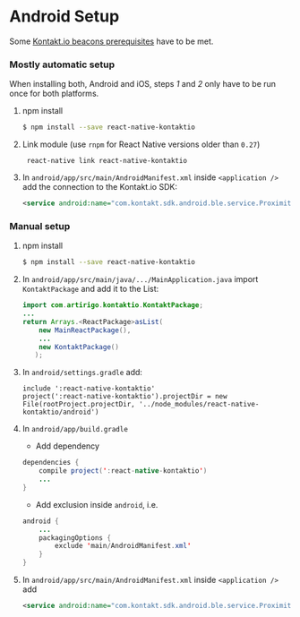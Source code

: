 # Android Setup

Some [Kontakt.io beacons prerequisites](https://developer.kontakt.io/android-sdk/quickstart/#setup) have to be met.

### Mostly automatic setup

When installing both, Android and iOS, steps *1* and *2* only have to be run once for both platforms.

1. npm install

	```bash
	$ npm install --save react-native-kontaktio
	```

2. Link module (use `rnpm` for React Native versions older than `0.27`)

		react-native link react-native-kontaktio
		
3. In `android/app/src/main/AndroidManifest.xml` inside `<application />` add the connection to the Kontakt.io SDK:

	```xml
	<service android:name="com.kontakt.sdk.android.ble.service.ProximityService" android:exported="false"/>
	```


### Manual setup

1. npm install

	```bash
	$ npm install --save react-native-kontaktio
	```

2. In `android/app/src/main/java/.../MainApplication.java` import `KontaktPackage` and add it to the List:

	```java
	import com.artirigo.kontaktio.KontaktPackage;
	...
	return Arrays.<ReactPackage>asList(
		new MainReactPackage(),
		...
		new KontaktPackage()
       );
	```

3. In `android/settings.gradle` add:

	```
	include ':react-native-kontaktio'
	project(':react-native-kontaktio').projectDir = new File(rootProject.projectDir, '../node_modules/react-native-kontaktio/android')
	```

4. In `android/app/build.gradle` 

	* Add dependency

	```java
	dependencies {
		compile project(':react-native-kontaktio')
		...
	}
	```

	* Add exclusion inside `android`, i.e.

	```java
	android {
		...
		packagingOptions {
			exclude 'main/AndroidManifest.xml'
		}
	}
	```

5. In `android/app/src/main/AndroidManifest.xml` inside `<application />` add 

	```xml
	<service android:name="com.kontakt.sdk.android.ble.service.ProximityService" android:exported="false"/>
	```